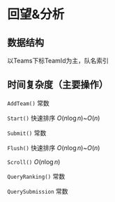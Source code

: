 # 回望&分析

## 数据结构
以Teams下标TeamId为主，队名索引

## 时间复杂度（主要操作）

`AddTeam()` 常数

`Start()` 快速排序 $O(n\log n)$~$O(n)$

`Submit()` 常数

`Flush()` 快速排序 $O(n\log n)$~$O(n)$

`Scroll()` $O(n\log n)$

`QueryRanking()` 常数

`QuerySubmission` 常数